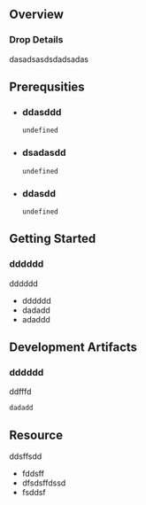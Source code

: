 
## Overview



### Drop Details
dasadsasdsdadsadas

## Prerequsities

- ### ddasddd
  ```shell
  undefined
  ```
      
- ### dsadasdd
  ```shell
  undefined
  ```
      
- ### ddasdd
  ```shell
  undefined
  ```
      

## Getting Started
### dddddd
dddddd
- dddddd
- dadadd
- adaddd

## Development Artifacts
### dddddd
ddfffd
```shell
dadadd
```

## Resource
ddsffsdd
- fddsff
- dfsdsffdssd
- fsddsf


    